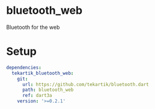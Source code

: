 # bluetooth_web

Bluetooth for the web

# Setup

```yaml
dependencies:
  tekartik_bluetooth_web:
    git:
      url: https://github.com/tekartik/bluetooth.dart
      path: bluetooth_web
      ref: dart3a
    version: '>=0.2.1'
```
